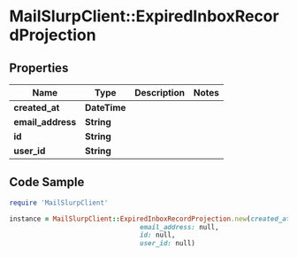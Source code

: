 # MailSlurpClient::ExpiredInboxRecordProjection

## Properties

Name | Type | Description | Notes
------------ | ------------- | ------------- | -------------
**created_at** | **DateTime** |  | 
**email_address** | **String** |  | 
**id** | **String** |  | 
**user_id** | **String** |  | 

## Code Sample

```ruby
require 'MailSlurpClient'

instance = MailSlurpClient::ExpiredInboxRecordProjection.new(created_at: null,
                                 email_address: null,
                                 id: null,
                                 user_id: null)
```


